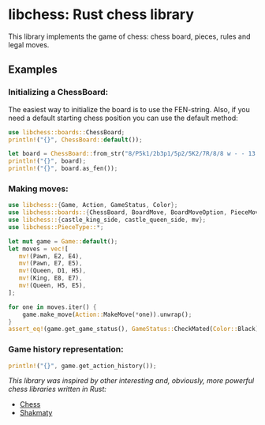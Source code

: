 # libchess: Rust chess library

 
This library implements the game of chess: chess board, pieces, rules and legal moves.

## Examples

### Initializing a ChessBoard:
The easiest way to initialize the board is to use the FEN-string. Also, if you
need a default starting chess position you can use the default method:
```rust
use libchess::boards::ChessBoard; 
println!("{}", ChessBoard::default());

let board = ChessBoard::from_str("8/P5k1/2b3p1/5p2/5K2/7R/8/8 w - - 13 61").unwrap();
println!("{}", board);
println!("{}", board.as_fen());
```

### Making moves:
```rust
use libchess::{Game, Action, GameStatus, Color};
use libchess::boards::{ChessBoard, BoardMove, BoardMoveOption, PieceMove, squares::*};
use libchess::{castle_king_side, castle_queen_side, mv};
use libchess::PieceType::*;

let mut game = Game::default();
let moves = vec![
   mv!(Pawn, E2, E4),
   mv!(Pawn, E7, E5),
   mv!(Queen, D1, H5),
   mv!(King, E8, E7),
   mv!(Queen, H5, E5),
];

for one in moves.iter() {
    game.make_move(Action::MakeMove(*one)).unwrap();
}
assert_eq!(game.get_game_status(), GameStatus::CheckMated(Color::Black));
```

### Game history representation:
```rust
println!("{}", game.get_action_history());
```


*This library was inspired by other interesting and, obviously, more powerful chess libraries written in Rust:*
* [Chess](https://github.com/jordanbray/chess)
* [Shakmaty](https://crates.io/crates/shakmaty)
